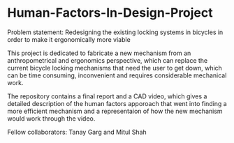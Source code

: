 # Human-Factors-In-Design-Project
  Problem statement: Redesigning the existing locking systems in bicycles in order to make it ergonomically more viable
  
  This project is dedicated to fabricate a new mechanism from an anthropometrical and ergonomics perspective, which can replace the current bicycle locking mechanisms that need the user to get down, which can be time consuming, inconvenient and requires considerable mechanical work.
  
  The repository contains a final report and a CAD video, which gives a detailed description of the human factors apporoach that went into finding a more efficient mechanism and a representaion of how the new mechanism would work through the video.

Fellow collaborators: Tanay Garg and Mitul Shah
